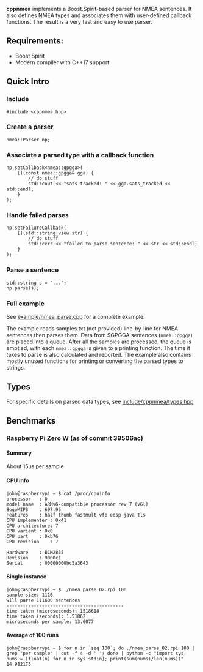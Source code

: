 **cppnmea** implements a Boost.Spirit-based parser for NMEA sentences. It also defines NMEA types and associates them with user-defined callback functions. The result is a very fast and easy to use parser.

## Requirements:
* Boost Spirit
* Modern compiler with C++17 support

## Quick Intro

### Include
```
#include <cppnmea.hpp>
```

### Create a parser
```
nmea::Parser np;
```

### Associate a parsed type with a callback function
```
np.setCallback<nmea::gpgga>(
	[](const nmea::gpgga& gga) {
	    // do stuff
		std::cout << "sats tracked: " << gga.sats_tracked << std::endl;
	}
);
```

### Handle failed parses

```
np.setFailureCallback(
	[](std::string_view str) {
		// do stuff
		std::cerr << "failed to parse sentence: " << str << std::endl;
	}
);
```

### Parse a sentence

```
std::string s = "...";
np.parse(s);
```

### Full example

See [example/nmea_parse.cpp](example/nmea_parse.cpp) for a complete example.

The example reads samples.txt (not provided) line-by-line for NMEA sentences then parses them. Data from $GPGGA sentences (`nmea::gpgga`) are placed into a queue. After all the samples are processed, the queue is emptied, with each `nmea::gpgga` is given to a printing function. The time it takes to parse is also calculated and reported. The example also contains mostly unused functions for printing or converting the parsed types to strings.

## Types

For specific details on parsed data types, see [include/cppnmea/types.hpp](include/cppnmea/types.hpp).


## Benchmarks

### Raspberry Pi Zero W (as of commit 39506ac)

#### Summary

About 15us per sample

#### CPU info

```
john@raspberrypi ~ $ cat /proc/cpuinfo
processor	: 0
model name	: ARMv6-compatible processor rev 7 (v6l)
BogoMIPS	: 697.95
Features	: half thumb fastmult vfp edsp java tls 
CPU implementer	: 0x41
CPU architecture: 7
CPU variant	: 0x0
CPU part	: 0xb76
CPU revision	: 7

Hardware	: BCM2835
Revision	: 9000c1
Serial		: 00000000bc5a3643
```

#### Single instance

```
john@raspberrypi ~ $ ./nmea_parse_O2.rpi 100
sample size: 1116
will parse 111600 sentences
-------------------------------------------
time taken (microseconds): 1518618
time taken (seconds): 1.51862
microseconds per sample: 13.6077
```

#### Average of 100 runs

```
john@raspberrypi ~ $ for n in `seq 100`; do ./nmea_parse_O2.rpi 100 | grep "per sample" | cut -f 4 -d ' '; done | python -c "import sys; nums = [float(n) for n in sys.stdin]; print(sum(nums)/len(nums))"
14.982175
```
